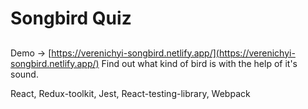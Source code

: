 # Songbird Quiz

##
Demo -> [https://verenichyi-songbird.netlify.app/](https://verenichyi-songbird.netlify.app/)
Find out what kind of bird is with the help of it's sound.

React, Redux-toolkit, Jest, React-testing-library, Webpack
